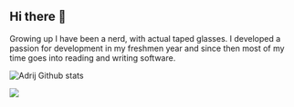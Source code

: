## Hi there 👋

Growing up I have been a nerd, with actual taped glasses. I developed a passion for development in my freshmen year and since then most of my time goes into reading and writing software.

![Adrij Github stats](https://github-readme-stats.vercel.app/api?username=adrijshikhar&count_private=true&show_icons=true&theme=github_dark)


<img
src="https://github-readme-stats.vercel.app/api/top-langs/?username=adrijshikhar&hide=html&langs_count=16&layout=compact&theme=github_dark"
/>

<!-- 
<img
src="https://github-readme-stats.vercel.app/api/wakatime?username=nemesis009&theme=github_dark&bg_color=071327"
/>


[![Readme Card](https://github-readme-stats.vercel.app/api/pin/?username=adrijshikhar&repo=vega-vscode-extension&theme=github_dark)](https://github.com/anuraghazra/github-readme-stats) -->
